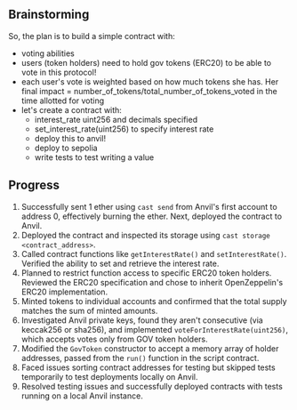 ## Brainstorming
So, the plan is to build a simple contract with:
 - voting abilities
 - users (token holders) need to hold gov tokens (ERC20) to be able to vote in this protocol!
 - each user's vote is weighted based on how much tokens she has. Her final impact = number_of_tokens/total_number_of_tokens_voted in the time allotted for voting
 - let's create a contract with:
    - interest_rate uint256 and decimals specified
    - set_interest_rate(uint256) to specify interest rate
    - deploy this to anvil!
    - deploy to sepolia
    - write tests to test writing a value 

## Progress
1. Successfully sent 1 ether using `cast send` from Anvil's first account to address 0, effectively burning the ether. Next, deployed the contract to Anvil.
2. Deployed the contract and inspected its storage using `cast storage <contract_address>`.
3. Called contract functions like `getInterestRate()` and `setInterestRate()`. Verified the ability to set and retrieve the interest rate.
4. Planned to restrict function access to specific ERC20 token holders. Reviewed the ERC20 specification and chose to inherit OpenZeppelin's ERC20 implementation.
5. Minted tokens to individual accounts and confirmed that the total supply matches the sum of minted amounts.
6. Investigated Anvil private keys, found they aren't consecutive (via keccak256 or sha256), and implemented `voteForInterestRate(uint256)`, which accepts votes only from GOV token holders.
7. Modified the `GovToken` constructor to accept a memory array of holder addresses, passed from the `run()` function in the script contract.
8. Faced issues sorting contract addresses for testing but skipped tests temporarily to test deployments locally on Anvil.
9. Resolved testing issues and successfully deployed contracts with tests running on a local Anvil instance.

